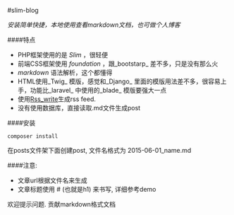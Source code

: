 #slim-blog

_安装简单快捷，本地使用查看markdown文档，也可做个人博客_

####特点
* PHP框架使用的是 _Slim_ ，很轻便
* 前端CSS框架使用 _foundation_ ，跟_bootstarp_ 差不多，只是没有那么火
* _markdown_ 语法解析，这个都懂得
* HTML使用_Twig_ 模版，感觉和_Django_ 里面的模版用法差不多，很容易上手，功能比_laravel_ 中使用的_blade_ 模版要强大一点
* 使用[Rss_write](https://github.com/suin/php-rss-writer)生成rss feed.
* 没有使用数据库，直接读取.md文件生成post

####安装

    composer install
    
在posts文件架下面创建post, 文件名格式为 2015-06-01_name.md

####注意:
* 文章url根据文件名来生成
* 文章标题使用 # (也就是h1) 来书写, 详细参考demo

欢迎提示问题. 贡献markdown格式文档
